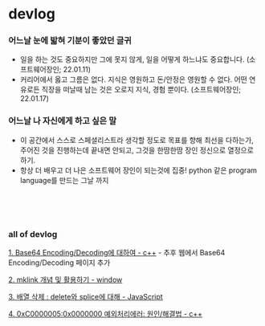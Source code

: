 # devlog

### 어느날 눈에 밟혀 기분이 좋았던 글귀
- 일을 하는 것도 중요하지만 그에 못지 않게, 일을 어떻게 하느냐도 중요합니다. (소프트웨어장인; 22.01.11)
- 커리어에서 옳고 그름은 없다. 지식은 영원하고 돈/안정은 영원할 수 없다. 어떤 연유로든 직장을 떠날때 남는 것은 오로지 지식, 경험 뿐이다. (소프트웨어장인; 22.01.17)

### 어느날 나 자신에게 하고 싶은 말
- 이 공간에서 스스로 스페셜리스트라 생각할 정도로 목표를 향해 최선을 다하는가, <br>
주어진 것을 진행하는데 끝내면 안되고, 그것을 한땀한땀 장인 정신으로 열정으로 하기.
- 항상 더 배우고 더 나은 소프트웨어 장인이 되는것에 집중! python 같은 program language를 만드는 그날 까지

<br>
<br>
<br>


### all of devlog

[1. Base64 Encoding/Decoding에 대하여 - c++](DevSense/base64.md) - 추후 웹에서 Base64 Encoding/Decoding 페이지 추가

[2. mklink 개념 및 활용하기 - window](DevSense/mklink.md)

[3. 배열 삭제 : delete와 splice에 대해 - JavaScript](DevSense/delete_splice.md)

[4. 0xC0000005:0x0000000 예외처리에러: 원인/해결법 - c++](DevSense/cpp_0xC0000005.md)

